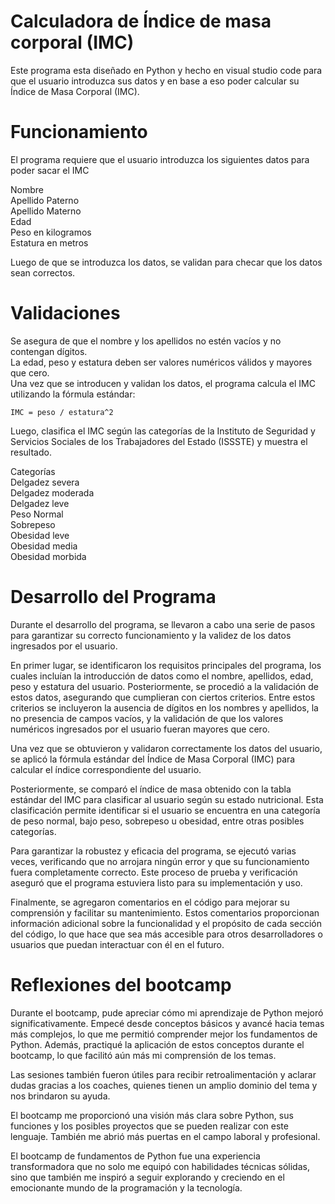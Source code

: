 # Calculadora de Índice de masa corporal (IMC) </h1>
Este programa esta diseñado en Python y hecho en visual studio code para que el usuario introduzca sus datos y en base a eso poder calcular su Índice de Masa Corporal (IMC).

# Funcionamiento
El programa requiere que el usuario introduzca los siguientes datos para poder sacar el IMC

Nombre  
Apellido Paterno  
Apellido Materno  
Edad  
Peso en kilogramos  
Estatura en metros 
  
Luego de que se introduzca los datos, se validan para checar que los datos sean correctos.

# Validaciones
Se asegura de que el nombre y los apellidos no estén vacíos y no contengan dígitos.  
La edad, peso y estatura deben ser valores numéricos válidos y mayores que cero.  
Una vez que se introducen y validan los datos, el programa calcula el IMC utilizando la fórmula estándar:

    IMC = peso / estatura^2
Luego, clasifica el IMC según las categorías de la Instituto de Seguridad y Servicios Sociales de los Trabajadores del Estado (ISSSTE) y muestra el resultado.

Categorías  
Delgadez severa  
Delgadez moderada  
Delgadez leve  
Peso Normal  
Sobrepeso  
Obesidad leve  
Obesidad media  
Obesidad morbida  

# Desarrollo del Programa
Durante el desarrollo del programa, se llevaron a cabo una serie de pasos para garantizar su correcto funcionamiento y la validez de los datos ingresados por el usuario.

En primer lugar, se identificaron los requisitos principales del programa, los cuales incluían la introducción de datos como el nombre, apellidos, edad, peso y estatura del usuario. Posteriormente, se procedió a la validación de estos datos, asegurando que cumplieran con ciertos criterios. Entre estos criterios se incluyeron la ausencia de dígitos en los nombres y apellidos, la no presencia de campos vacíos, y la validación de que los valores numéricos ingresados por el usuario fueran mayores que cero.

Una vez que se obtuvieron y validaron correctamente los datos del usuario, se aplicó la fórmula estándar del Índice de Masa Corporal (IMC) para calcular el índice correspondiente del usuario. 

Posteriormente, se comparó el índice de masa obtenido con la tabla estándar del IMC para clasificar al usuario según su estado nutricional. Esta clasificación permite identificar si el usuario se encuentra en una categoría de peso normal, bajo peso, sobrepeso u obesidad, entre otras posibles categorías.

Para garantizar la robustez y eficacia del programa, se ejecutó varias veces, verificando que no arrojara ningún error y que su funcionamiento fuera completamente correcto. Este proceso de prueba y verificación aseguró que el programa estuviera listo para su implementación y uso.

Finalmente, se agregaron comentarios en el código para mejorar su comprensión y facilitar su mantenimiento. Estos comentarios proporcionan información adicional sobre la funcionalidad y el propósito de cada sección del código, lo que hace que sea más accesible para otros desarrolladores o usuarios que puedan interactuar con él en el futuro.

# Reflexiones del bootcamp
Durante el bootcamp, pude apreciar cómo mi aprendizaje de Python mejoró significativamente. Empecé desde conceptos básicos y avancé hacia temas más complejos, lo que me permitió comprender mejor los fundamentos de Python. Además, practiqué la aplicación de estos conceptos durante el bootcamp, lo que facilitó aún más mi comprensión de los temas.

Las sesiones también fueron útiles para recibir retroalimentación y aclarar dudas gracias a los coaches, quienes tienen un amplio dominio del tema y nos brindaron su ayuda.

El bootcamp me proporcionó una visión más clara sobre Python, sus funciones y los posibles proyectos que se pueden realizar con este lenguaje. También me abrió más puertas en el campo laboral y profesional.

El bootcamp de fundamentos de Python fue una experiencia transformadora que no solo me equipó con habilidades técnicas sólidas, sino que también me inspiró a seguir explorando y creciendo en el emocionante mundo de la programación y la tecnología.





